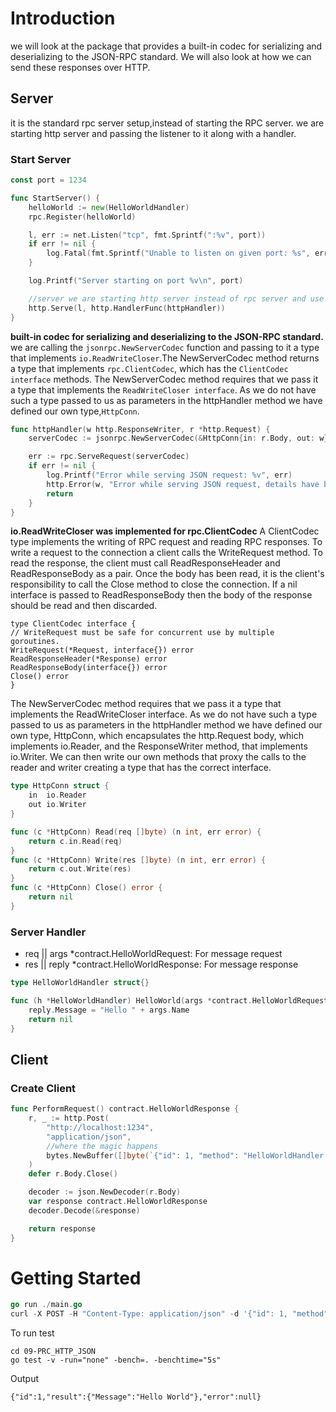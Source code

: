 # Introduction
we will look at the package that provides a built-in codec for serializing and deserializing to the JSON-RPC standard. We will also look at how we can send these responses over HTTP.
## Server
it is the standard rpc server setup,instead of starting the RPC server. we are starting http server and passing the listener to it along with a handler.

### Start Server
```go
const port = 1234

func StartServer() {
	helloWorld := new(HelloWorldHandler)
	rpc.Register(helloWorld)

	l, err := net.Listen("tcp", fmt.Sprintf(":%v", port))
	if err != nil {
		log.Fatal(fmt.Sprintf("Unable to listen on given port: %s", err))
	}

	log.Printf("Server starting on port %v\n", port)

	//server we are starting http server instead of rpc server and use http.HandlerFunc
	http.Serve(l, http.HandlerFunc(httpHandler))
}
```
**built-in codec for serializing and deserializing to the JSON-RPC standard.**
we are calling the `jsonrpc.NewServerCodec` function and passing to it a type that implements `io.ReadWriteCloser`.The NewServerCodec method returns a type that implements `rpc.ClientCodec`, which has the `ClientCodec interface` methods.
The NewServerCodec method requires that we pass it a type that implements the `ReadWriteCloser interface`. As we do not have such a type passed to us as parameters in the httpHandler method we have defined our own type,`HttpConn`.
```go
func httpHandler(w http.ResponseWriter, r *http.Request) {
	serverCodec := jsonrpc.NewServerCodec(&HttpConn{in: r.Body, out: w})

	err := rpc.ServeRequest(serverCodec)
	if err != nil {
		log.Printf("Error while serving JSON request: %v", err)
		http.Error(w, "Error while serving JSON request, details have been logged.", 500)
		return
	}
}
```
**io.ReadWriteCloser was implemented for rpc.ClientCodec**
A ClientCodec type implements the writing of RPC request and reading RPC responses. To write a request to the connection a client calls the WriteRequest method. To read the response, the client must call ReadResponseHeader and ReadResponseBody as a pair. Once the body has been read, it is the client's responsibility to call the Close method to close the connection. If a nil interface is passed to ReadResponseBody then the body of the response should be read and then discarded.

```
type ClientCodec interface {
// WriteRequest must be safe for concurrent use by multiple goroutines.
WriteRequest(*Request, interface{}) error
ReadResponseHeader(*Response) error
ReadResponseBody(interface{}) error
Close() error
}
```
The NewServerCodec method requires that we pass it a type that implements the ReadWriteCloser interface. As we do not have such a type passed to us as parameters in the httpHandler method we have defined our own type, HttpConn, which encapsulates the http.Request body, which implements io.Reader, and the ResponseWriter method, that implements io.Writer. We can then write our own methods that proxy the calls to the reader and writer creating a type that has the correct interface.

```go
type HttpConn struct {
	in  io.Reader
	out io.Writer
}

func (c *HttpConn) Read(req []byte) (n int, err error) {
	return c.in.Read(req)
}
func (c *HttpConn) Write(res []byte) (n int, err error) {
	return c.out.Write(res)
}
func (c *HttpConn) Close() error {
	return nil
}

```
### Server Handler
* req || args *contract.HelloWorldRequest: For message request
* res || reply *contract.HelloWorldResponse: For message response
```go
type HelloWorldHandler struct{}

func (h *HelloWorldHandler) HelloWorld(args *contract.HelloWorldRequest, reply *contract.HelloWorldResponse) error {
	reply.Message = "Hello " + args.Name
	return nil
}
```
## Client
### Create Client
```go
func PerformRequest() contract.HelloWorldResponse {
	r, _ := http.Post(
		"http://localhost:1234",
		"application/json",
		//where the magic happens
		bytes.NewBuffer([]byte(`{"id": 1, "method": "HelloWorldHandler.HelloWorld", "params": [{"name":"World"}]}`)),
	)
	defer r.Body.Close()

	decoder := json.NewDecoder(r.Body)
	var response contract.HelloWorldResponse
	decoder.Decode(&response)

	return response
}
```

# Getting Started

```go
go run ./main.go
curl -X POST -H "Content-Type: application/json" -d '{"id": 1, "method": "HelloWorldHandler.HelloWorld", "params": [{"name":"World"}]}' http://localhost:1234
```

To run test
```
cd 09-PRC_HTTP_JSON
go test -v -run="none" -bench=. -benchtime="5s"
```

Output
```
{"id":1,"result":{"Message":"Hello World"},"error":null}
```
